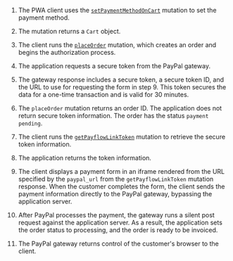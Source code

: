 1. The PWA client uses the [`setPaymentMethodOnCart`](/src/pages/graphql/schema/cart/mutations/set-payment-method.md) mutation to set the payment method.

1. The mutation returns a `Cart` object.

1. The client runs the [`placeOrder`](/src/pages/graphql/schema/cart/mutations/place-order.md) mutation, which creates an order and begins the authorization process.

1. The application requests a secure token from the PayPal gateway.

1. The gateway response includes a secure token, a secure token ID, and the URL to use for requesting the form in step 9. This token secures the data for a one-time transaction and is valid for 30 minutes.

1. The `placeOrder` mutation returns an order ID. The application does not return secure token information. The order has the status `payment pending`.

1. The client runs the [`getPayflowLinkToken`](/src/pages/graphql/schema/checkout/queries/get-payflow-link-token.md) mutation to retrieve the secure token information.

1. The application returns the token information.

1. The client displays a payment form in an iframe rendered from the URL specified by the `paypal_url` from the `getPayflowLinkToken` mutation response. When the customer completes the form, the client sends the payment information directly to the PayPal gateway, bypassing the application server.

1. After PayPal processes the payment, the gateway runs a silent post request against the application server. As a result, the application sets the order status to processing, and the order is ready to be invoiced.

1. The PayPal gateway returns control of the customer's browser to the client.
